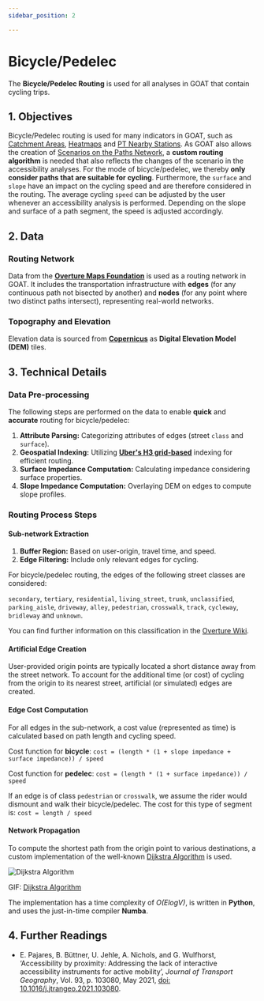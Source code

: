 ```yaml
---
sidebar_position: 2

---
```


# Bicycle/Pedelec


The **Bicycle/Pedelec Routing** is used for all analyses in GOAT that contain cycling trips. 


 
## 1. Objectives

Bicycle/Pedelec routing is used for many indicators in GOAT, such as [Catchment Areas](../toolbox/accessibility_indicators/catchments "Visit Docs on Catchment Areas"), [Heatmaps](../toolbox/accessibility_indicators/connectivity "Visit Docs on Heatmaps") and [PT Nearby Stations](../toolbox/accessibility_indicators/nearby_stations "Visit Docs on PT Nearby Stations"). As GOAT also allows the creation of [Scenarios on the Paths Network](../scenarios/ways), a **custom routing algorithm** is needed that also reflects the changes of the scenario in the accessibility analyses. For the mode of bicycle/pedelec, we thereby **only consider paths that are suitable for cycling**. Furthermore, the `surface` and `slope` have an impact on the cycling speed and are therefore considered in the routing. The average cycling `speed` can be adjusted by the user whenever an accessibility analysis is performed. Depending on the slope and surface of a path segment, the speed is adjusted accordingly. 


## 2. Data

### Routing Network

Data from the **[Overture Maps Foundation](https://overturemaps.org/)** is used as a routing network in GOAT. It includes the transportation infrastructure with **edges** (for any continuous path not bisected by another) and **nodes** (for any point where two distinct paths intersect), representing real-world networks.


### Topography and Elevation

Elevation data is sourced from **[Copernicus](https://www.copernicus.eu/en)** as **Digital Elevation Model (DEM)** tiles.


## 3. Technical Details

### Data Pre-processing

The following steps are performed on the data to enable **quick** and **accurate** routing for bicycle/pedelec:

 1. **Attribute Parsing:** Categorizing attributes of edges (street `class` and `surface`).
 2. **Geospatial Indexing:**  Utilizing **[Uber's H3 grid-based](../further_reading/glossary#h3-grid)** indexing for efficient routing.
 3. **Surface Impedance Computation:** Calculating impedance considering surface properties.
 4. **Slope Impedance Computation:** Overlaying DEM on edges to compute slope profiles.


### Routing Process Steps

#### Sub-network Extraction

1. **Buffer Region:** Based on user-origin, travel time, and speed.
2. **Edge Filtering:**  Include only relevant edges for cycling.

For bicycle/pedelec routing, the edges of the following street classes are considered:

`secondary`, `tertiary`, `residential`, `living_street`, `trunk`, `unclassified`, `parking_aisle`, `driveway`, `alley`, `pedestrian`, `crosswalk`, `track`, `cycleway`, `bridleway` and `unknown`.

You can find further information on this classification in the [Overture Wiki](https://docs.overturemaps.org/schema/reference/transportation/segment).

#### Artificial Edge Creation

User-provided origin points are typically located a short distance away from the street network. To account for the additional time (or cost) of cycling from the origin to its nearest street, artificial (or simulated) edges are created.

#### Edge Cost Computation

For all edges in the sub-network, a cost value (represented as time) is calculated based on path length and cycling speed.

Cost function for **bicycle**:
`cost = (length * (1 + slope impedance + surface impedance)) / speed`

Cost function for **pedelec**:
`cost = (length * (1 + surface impedance)) / speed`

If an edge is of class `pedestrian` or `crosswalk`, we assume the rider would dismount and walk their bicycle/pedelec. The cost for this type of segment is: `cost = length / speed`

#### Network Propagation

To compute the shortest path from the origin point to various destinations, a custom implementation of the well-known [Dijkstra Algorithm](https://en.wikipedia.org/wiki/Dijkstra%27s_algorithm) is used.


<div style={{ display: 'flex', flexDirection: 'column', alignItems: 'center' }}>
  <img src={require('/img/routing/walk/dijkstra.gif').default}  alt="Dijkstra Algorithm" style={{ width: "auto", height: "auto", objectFit: "cover"}}/>
<p style={{ textAlign: 'center' }}>GIF: <a href="https://en.wikipedia.org/wiki/Dijkstra%27s_algorithm">Dijkstra Algorithm</a></p>
</div>


The implementation has a time complexity of *O(ElogV)*, is written in **Python**, and uses the just-in-time compiler **Numba**.


## 4. Further Readings

- E. Pajares, B. Büttner, U. Jehle, A. Nichols, and G. Wulfhorst, ‘Accessibility by proximity: Addressing the lack of interactive accessibility instruments for active mobility’, *Journal of Transport Geography*, Vol. 93, p. 103080, May 2021, [doi: 10.1016/j.jtrangeo.2021.103080](https://doi.org/10.1016/j.jtrangeo.2021.103080).
